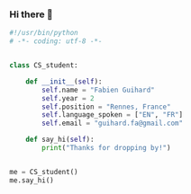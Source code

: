 ### Hi there 👋

```python
#!/usr/bin/python
# -*- coding: utf-8 -*-


class CS_student:

    def __init__(self):
        self.name = "Fabien Guihard"
        self.year = 2
        self.position = "Rennes, France"
        self.language_spoken = ["EN", "FR"]
        self.email = "guihard.fa@gmail.com"

    def say_hi(self):
        print("Thanks for dropping by!")


me = CS_student()
me.say_hi()
``` 
<!--
**FabienGhd/FabienGhd** is a ✨ _special_ ✨ repository because its `README.md` (this file) appears on your GitHub profile.

Here are some ideas to get you started:

- 🔭 I’m currently working on ...
- 🌱 I’m currently learning ...
- 👯 I’m looking to collaborate on ...
- 🤔 I’m looking for help with ...
- 💬 Ask me about ...
- 📫 How to reach me: ...
- 😄 Pronouns: ...
- ⚡ Fun fact: ...
-->
